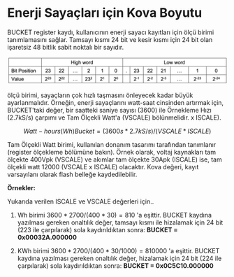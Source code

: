 # Enerji Sayaçları için Kova Boyutu

BUCKET register kaydı, kullanıcının enerji sayacı kayıtları için ölçü birimi tanımlamasını sağlar. Tamsayı kısmı 24 bit ve kesir kısmı için 24 bit olan işaretsiz 48 bitlik sabit noktalı bir sayıdır.

![Bucket Data Structure](/Documents/Bucket_Data_Structure.png)

ölçü birimi, sayaçların çok hızlı taşmasını önleyecek kadar büyük ayarlanmalıdır. Örneğin, enerji sayaçlarını watt-saat cinsinden artırmak için, BUCKET'taki değer, bir saatteki saniye sayısı (3600) ile Örnekleme Hızı (2.7kS/s) çarpımı ve Tam Ölçekli Watt'a (VSCALE) bölünmelidir. x ISCALE).

$$Watt-hours (Wh) Bucket = (3600s * 2.7kS/s) / (VSCALE * ISCALE)$$

Tam Ölçekli Watt birimi, kullanılan donanım tasarımı tarafından tanımlanır (register ölçekleme bölümüne bakın). Örnek olarak, voltaj kaynakları tam ölçekte 400Vpk (VSCALE) ve akımlar tam ölçekte 30Apk (ISCALE) ise, tam ölçekli watt 12000 (VSCALE x ISCALE) olacaktır. Kova değeri, kayıt varsayılanı olarak flash belleğe kaydedilebilir.

**Örnekler:**

Yukarıda verilen ISCALE ve VSCALE değerleri için..

1. Wh birimi $3600 * 2700 / (400 * 30) = 810$ 'a eşittir. BUCKET kaydına yazılması gereken onaltılık değer, tamsayı kısmı ile hizalamak için 24 bit (223 ile çarpılarak) sola kaydırıldıktan sonra: **BUCKET = 0x00032A.000000**

2. KWh birimi $3600 * 2700 / (400 * 30 / 1000) = 810000$ 'a eşittir. BUCKET kaydına yazılması gereken onaltılık değer, hizalamak için 24 bit (224 ile çarpılarak) sola kaydırıldıktan sonra: **BUCKET = 0x0C5C10.000000**
